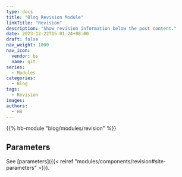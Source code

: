 ```yaml
---
type: docs
title: "Blog Revision Module"
linkTitle: "Revision"
description: "Show revision information below the post content."
date: 2023-12-22T15:01:24+08:00
draft: false
nav_weight: 1000
nav_icon:
  vendor: bs
  name: git
series:
  - Modules
categories:
  - Blog
tags:
  - Revision
images:
authors:
  - HB
---
```


{{% hb-module "blog/modules/revision" %}}

## Parameters

See [parameters]({{< relref "modules/components/revision#site-parameters" >}}).
